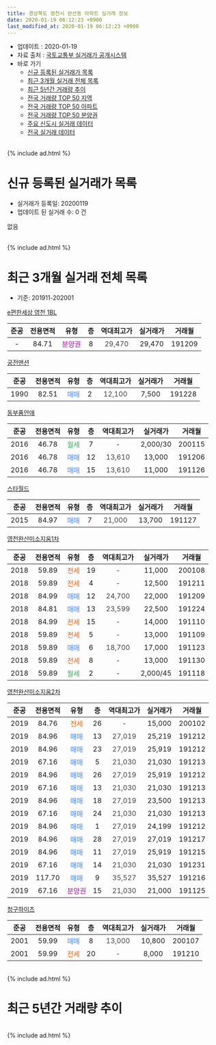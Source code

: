 ```yaml
---
title: 경상북도 영천시 완산동 아파트 실거래 정보
date: 2020-01-19 06:12:23 +0900
last_modified_at: 2020-01-19 06:12:23 +0900
---
```


* 업데이트 : 2020-01-19
* 자료 출처 : [국토교통부 실거래가 공개시스템](http://rt.molit.go.kr)
* 바로 가기
    * [신규 등록된 실거래가 목록](#신규-등록된-실거래가-목록)
    * [최근 3개월 실거래 전체 목록](#최근-3개월-실거래-전체-목록)
    * [최근 5년간 거래량 추이](#최근-5년간-거래량-추이)
    * [전국 거래량 TOP 50 지역](https://apt-info.github.io/apt-trade-info/최근-3개월-전국에서-가장-거래가-많이-발생한-지역)
    * [전국 거래량 TOP 50 아파트](https://apt-info.github.io/apt-trade-info/최근-3개월-전국에서-가장-거래가-많이-발생한-아파트)
    * [전국 거래량 TOP 50 분양권](https://apt-info.github.io/apt-trade-info/최근-3개월-전국에서-가장-거래가-많이-발생한-분양권)
    * [주요 신도시 실거래 데이터](https://apt-info.github.io/apt-trade-info/주요-신도시)
    * [전국 실거래 데이터](https://apt-info.github.io/apt-trade-info/전국)
<br>
{% include ad.html %}
<br>

# 신규 등록된 실거래가 목록
* 실거래가 등록일: 20200119
* 업데이트 된 실거래 수: 0 건

없음

<br>
{% include ad.html %}
<br>

# 최근 3개월 실거래 전체 목록
* 기준: 201911-202001


[e편한세상 영천 1BL](https://search.naver.com/search.naver?query=%EA%B2%BD%EC%83%81%EB%B6%81%EB%8F%84+%EC%98%81%EC%B2%9C%EC%8B%9C+%EC%99%84%EC%82%B0%EB%8F%99+e%ED%8E%B8%ED%95%9C%EC%84%B8%EC%83%81+%EC%98%81%EC%B2%9C+1BL)

|준공|전용면적|유형|층|역대최고가|실거래가|거래월|
|:---:|:---:|:---:|:---:|:---:|:---:|:---:|
|-|84.71|<span style="color:#9C11A5">분양권</span>|8|<span style="color:#444444">29,470</span>|29,470|191209|

[궁전맨션](https://search.naver.com/search.naver?query=%EA%B2%BD%EC%83%81%EB%B6%81%EB%8F%84+%EC%98%81%EC%B2%9C%EC%8B%9C+%EC%99%84%EC%82%B0%EB%8F%99+%EA%B6%81%EC%A0%84%EB%A7%A8%EC%85%98)

|준공|전용면적|유형|층|역대최고가|실거래가|거래월|
|:---:|:---:|:---:|:---:|:---:|:---:|:---:|
|1990|82.51|<span style="color:#4285f3">매매</span>|2|<span style="color:#444444">12,100</span>|7,500|191228|

[동부품안애](https://search.naver.com/search.naver?query=%EA%B2%BD%EC%83%81%EB%B6%81%EB%8F%84+%EC%98%81%EC%B2%9C%EC%8B%9C+%EC%99%84%EC%82%B0%EB%8F%99+%EB%8F%99%EB%B6%80%ED%92%88%EC%95%88%EC%95%A0)

|준공|전용면적|유형|층|역대최고가|실거래가|거래월|
|:---:|:---:|:---:|:---:|:---:|:---:|:---:|
|2016|46.78|<span style="color:#34a853">월세</span>|7|<span style="color:#444444">-</span>|2,000/30|200115|
|2016|46.78|<span style="color:#4285f3">매매</span>|12|<span style="color:#444444">13,610</span>|13,000|191206|
|2016|46.78|<span style="color:#4285f3">매매</span>|15|<span style="color:#444444">13,610</span>|11,000|191126|

[스타월드](https://search.naver.com/search.naver?query=%EA%B2%BD%EC%83%81%EB%B6%81%EB%8F%84+%EC%98%81%EC%B2%9C%EC%8B%9C+%EC%99%84%EC%82%B0%EB%8F%99+%EC%8A%A4%ED%83%80%EC%9B%94%EB%93%9C)

|준공|전용면적|유형|층|역대최고가|실거래가|거래월|
|:---:|:---:|:---:|:---:|:---:|:---:|:---:|
|2015|84.97|<span style="color:#4285f3">매매</span>|7|<span style="color:#444444">21,000</span>|13,700|191127|

[영천완산미소지움1차](https://search.naver.com/search.naver?query=%EA%B2%BD%EC%83%81%EB%B6%81%EB%8F%84+%EC%98%81%EC%B2%9C%EC%8B%9C+%EC%99%84%EC%82%B0%EB%8F%99+%EC%98%81%EC%B2%9C%EC%99%84%EC%82%B0%EB%AF%B8%EC%86%8C%EC%A7%80%EC%9B%801%EC%B0%A8)

|준공|전용면적|유형|층|역대최고가|실거래가|거래월|
|:---:|:---:|:---:|:---:|:---:|:---:|:---:|
|2018|59.89|<span style="color:#ff5a00">전세</span>|19|<span style="color:#444444">-</span>|11,000|200108|
|2018|59.89|<span style="color:#ff5a00">전세</span>|4|<span style="color:#444444">-</span>|12,500|191211|
|2018|84.99|<span style="color:#4285f3">매매</span>|12|<span style="color:#444444">24,700</span>|22,000|191209|
|2018|84.81|<span style="color:#4285f3">매매</span>|13|<span style="color:#444444">23,599</span>|22,500|191224|
|2018|84.99|<span style="color:#ff5a00">전세</span>|15|<span style="color:#444444">-</span>|14,000|191110|
|2018|59.89|<span style="color:#ff5a00">전세</span>|5|<span style="color:#444444">-</span>|13,000|191109|
|2018|59.89|<span style="color:#4285f3">매매</span>|6|<span style="color:#444444">18,700</span>|17,000|191123|
|2018|59.89|<span style="color:#ff5a00">전세</span>|8|<span style="color:#444444">-</span>|13,000|191130|
|2018|59.89|<span style="color:#34a853">월세</span>|2|<span style="color:#444444">-</span>|2,000/45|191118|

[영천완산미소지움2차](https://search.naver.com/search.naver?query=%EA%B2%BD%EC%83%81%EB%B6%81%EB%8F%84+%EC%98%81%EC%B2%9C%EC%8B%9C+%EC%99%84%EC%82%B0%EB%8F%99+%EC%98%81%EC%B2%9C%EC%99%84%EC%82%B0%EB%AF%B8%EC%86%8C%EC%A7%80%EC%9B%802%EC%B0%A8)

|준공|전용면적|유형|층|역대최고가|실거래가|거래월|
|:---:|:---:|:---:|:---:|:---:|:---:|:---:|
|2019|84.76|<span style="color:#ff5a00">전세</span>|26|<span style="color:#444444">-</span>|15,000|200102|
|2019|84.96|<span style="color:#4285f3">매매</span>|13|<span style="color:#444444">27,019</span>|25,219|191212|
|2019|84.96|<span style="color:#4285f3">매매</span>|23|<span style="color:#444444">27,019</span>|25,919|191212|
|2019|67.16|<span style="color:#4285f3">매매</span>|5|<span style="color:#444444">21,030</span>|21,030|191213|
|2019|84.96|<span style="color:#4285f3">매매</span>|26|<span style="color:#444444">27,019</span>|25,919|191212|
|2019|67.16|<span style="color:#4285f3">매매</span>|13|<span style="color:#444444">21,030</span>|21,030|191213|
|2019|84.96|<span style="color:#4285f3">매매</span>|18|<span style="color:#444444">27,019</span>|23,500|191213|
|2019|67.16|<span style="color:#4285f3">매매</span>|24|<span style="color:#444444">21,030</span>|21,030|191213|
|2019|84.96|<span style="color:#4285f3">매매</span>|1|<span style="color:#444444">27,019</span>|24,199|191212|
|2019|84.96|<span style="color:#4285f3">매매</span>|28|<span style="color:#444444">27,019</span>|27,019|191217|
|2019|84.96|<span style="color:#4285f3">매매</span>|11|<span style="color:#444444">27,019</span>|25,919|191215|
|2019|67.16|<span style="color:#4285f3">매매</span>|14|<span style="color:#444444">21,030</span>|21,030|191231|
|2019|117.70|<span style="color:#4285f3">매매</span>|9|<span style="color:#444444">35,527</span>|35,527|191216|
|2019|67.16|<span style="color:#9C11A5">분양권</span>|15|<span style="color:#444444">21,030</span>|21,000|191125|

[청구하이츠](https://search.naver.com/search.naver?query=%EA%B2%BD%EC%83%81%EB%B6%81%EB%8F%84+%EC%98%81%EC%B2%9C%EC%8B%9C+%EC%99%84%EC%82%B0%EB%8F%99+%EC%B2%AD%EA%B5%AC%ED%95%98%EC%9D%B4%EC%B8%A0)

|준공|전용면적|유형|층|역대최고가|실거래가|거래월|
|:---:|:---:|:---:|:---:|:---:|:---:|:---:|
|2001|59.99|<span style="color:#4285f3">매매</span>|8|<span style="color:#444444">13,000</span>|10,800|200107|
|2001|59.99|<span style="color:#ff5a00">전세</span>|20|<span style="color:#444444">-</span>|8,000|191210|


<br>
{% include ad.html %}
<br>

# 최근 5년간 거래량 추이


<div style="width:100%;">
    <canvas id="deal_progress" height="200"></canvas>
</div>

<script>
new Chart(document.getElementById("deal_progress"), {
    type: 'line',
    data: {
        labels: ['201501','201502','201503','201504','201505','201506','201507','201508','201509','201510','201511','201512','201601','201602','201603','201604','201605','201606','201607','201608','201609','201610','201611','201612','201701','201702','201703','201704','201705','201706','201707','201708','201709','201710','201711','201712','201801','201802','201803','201804','201805','201806','201807','201808','201809','201810','201811','201812','201901','201902','201903','201904','201905','201906','201907','201908','201909','201910','201911','201912','202001'],
        datasets: [{
            label: '매매',
            pointRadius: 1,
            data: [3, 2, 5, 2, 3, 2, 4, 1, 0, 1, 2, 3, 2, 3, 2, 5, 1, 1, 2, 1, 1, 0, 3, 5, 2, 6, 5, 7, 2, 2, 4, 4, 1, 2, 2, 1, 14, 15, 22, 18, 14, 13, 8, 14, 19, 9, 44, 16, 16, 21, 17, 22, 13, 8, 10, 8, 4, 13, 4, 17, 1],
            borderColor: "rgba(255, 201, 14, 1)",
            backgroundColor: "rgba(255, 201, 14, 0.5)",
            fill: false,
            lineTension: 0
        },{
            label: '전월세',
            pointRadius: 1,
            data: [0, 1, 0, 0, 0, 0, 0, 1, 0, 1, 1, 0, 0, 1, 0, 0, 0, 1, 1, 0, 0, 3, 3, 3, 3, 3, 3, 0, 2, 1, 1, 1, 1, 4, 3, 3, 15, 16, 18, 26, 13, 12, 6, 9, 10, 10, 8, 4, 6, 4, 4, 7, 9, 6, 6, 5, 1, 4, 4, 2, 3],
            borderColor: "rgba(0, 141, 185, 1)",
            backgroundColor: "rgba(0, 141, 185, 0.5)",
            fill: false,
            lineTension: 0
        }
        ]
    },
    options: {
        responsive: true,
        title: {
            display: false
        },
        tooltips: {
            mode: 'index',
            intersect: false
        },
        hover: {
            mode: 'nearest',
            intersect: true
        },
        scales: {
            xAxes: [{
                display: true,
                scaleLabel: {
                    display: true,
                    labelString: '년/월'
                }
            }],
            yAxes: [{
                display: true,
                ticks: {
                    suggestedMin: 0,
                },
                scaleLabel: {
                    display: true,
                    labelString: '실거래 수'
                }
            }]
        }
    }
});

</script>


<br>
{% include ad.html %}
<br>

